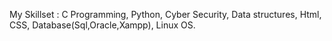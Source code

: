 My Skillset : C Programming, Python, Cyber Security, Data structures, Html, CSS, Database(Sql,Oracle,Xampp), Linux OS.
